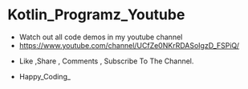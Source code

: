 # Kotlin_Programz_Youtube
- Watch out all code demos in my youtube channel 
- https://www.youtube.com/channel/UCfZe0NKrRDASoIgzD_FSPiQ/

* Like ,Share , Comments , Subscribe To The Channel.








* Happy_Coding_
